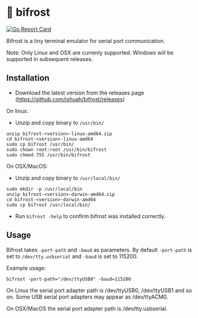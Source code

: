 # 🌈 bifrost
[![Go Report Card](https://goreportcard.com/badge/github.com/ishuah/bifrost)](https://goreportcard.com/report/github.com/ishuah/bifrost)

Bifrost is a tiny terminal emulator for serial port communication.

Note: Only Linux and OSX are currenly supported. Windows will be supported in subsequent releases.

## Installation
- Download the latest version from the releases page (https://github.com/ishuah/bifrost/releases)

On linux:
- Unzip and copy binary to `/usr/bin/`
```
unzip bifrost-<version>-linux-amd64.zip
cd bifrost-<version>-linux-amd64
sudo cp bifrost /usr/bin/
sudo chown root:root /usr/bin/bifrost
sudo chmod 755 /usr/bin/bifrost
```
On OSX/MacOS:
- Unzip and copy binary to `/usr/local/bin/`
```
sudo mkdir -p /usr/local/bin
unzip bifrost-<version>-darwin-amd64.zip
cd bifrost-<version>-darwin-amd64
sudo cp bifrost /usr/local/bin/
```

- Run `bifrost -help` to confirm bifrost was installed correctly.

## Usage
Bifrost takes `-port-path` and `-baud` as parameters. By default `-port-path` is set to `/dev/tty.usbserial`
and `-baud` is set to 115200.

Example usage:

```
bifrost -port-path="/dev/ttyUSB0" -baud=115200
```

On Linux the serial port adapter path is /dev/ttyUSB0, /dev/ttyUSB1 and so on. Some USB serial port adapters may appear as /dev/ttyACM0.

On OSX/MacOS the serial port adapter path is /dev/tty.usbserial.
